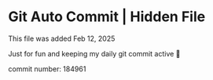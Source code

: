 # Git Auto Commit | Hidden File

This file was added Feb 12, 2025

Just for fun and keeping my daily git commit active 🤪

commit number: 184961
